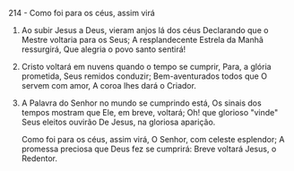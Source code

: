 214 - Como foi para os céus, assim virá

1. Ao subir Jesus a Deus, vieram anjos lá dos céus
   Declarando que o Mestre voltaria para os Seus;
   A resplandecente Estrela da Manhã ressurgirá,
   Que alegria o povo santo sentirá!

2. Cristo voltará em nuvens quando o tempo se cumprir,
   Para, a glória prometida, Seus remidos conduzir;
   Bem-aventurados todos que O servem com amor,
   A coroa lhes dará o Criador.

3. A Palavra do Senhor no mundo se cumprindo está,
   Os sinais dos tempos mostram que Ele, em breve, voltará;
   Oh! que glorioso "vinde" Seus eleitos ouvirão
   De Jesus, na gloriosa aparição.

   Como foi para os céus, assim virá,
   O Senhor, com celeste esplendor;
   A promessa preciosa que Deus fez se cumprirá:
   Breve voltará Jesus, o Redentor.
